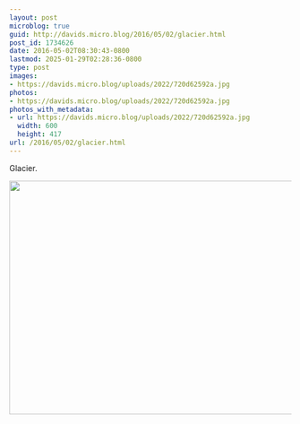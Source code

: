 ```yaml
---
layout: post
microblog: true
guid: http://davids.micro.blog/2016/05/02/glacier.html
post_id: 1734626
date: 2016-05-02T08:30:43-0800
lastmod: 2025-01-29T02:28:36-0800
type: post
images:
- https://davids.micro.blog/uploads/2022/720d62592a.jpg
photos:
- https://davids.micro.blog/uploads/2022/720d62592a.jpg
photos_with_metadata:
- url: https://davids.micro.blog/uploads/2022/720d62592a.jpg
  width: 600
  height: 417
url: /2016/05/02/glacier.html
---
```

Glacier.

<img src="/uploads/2022/720d62592a.jpg" width="600" height="417" alt="">
